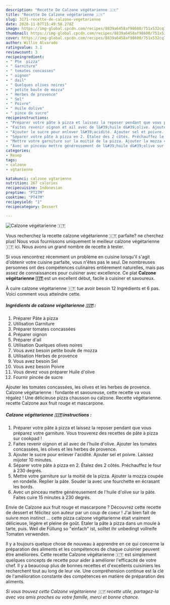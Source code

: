 ```yaml
---
description: "Recette De Calzone végétarienne 🇮🇹"
title: "Recette De Calzone végétarienne 🇮🇹"
slug: 3171-recette-de-calzone-vegetarienne
date: 2020-11-07T15:49:58.278Z
image: https://img-global.cpcdn.com/recipes/8839a6458af98600/751x532cq70/calzone-vegetarienne-🇮🇹-photo-principale-de-la-recette.jpg
thumbnail: https://img-global.cpcdn.com/recipes/8839a6458af98600/751x532cq70/calzone-vegetarienne-🇮🇹-photo-principale-de-la-recette.jpg
cover: https://img-global.cpcdn.com/recipes/8839a6458af98600/751x532cq70/calzone-vegetarienne-🇮🇹-photo-principale-de-la-recette.jpg
author: Willie Alvarado
ratingvalue: 3.1
reviewcount: 3
recipeingredient:
- " Pte  pizza"
- " Garniture"
- " tomates concasses"
- " oignon"
- " dail"
- " Quelques olives noires"
- " petite boule de mozza"
- " Herbes de provence"
- " Sel"
- " Poivre"
- " Huile dolive"
- " pince de sucre"
recipeinstructions:
- "Préparer votre pâte à pizza et laissez la reposer pendant que vous préparez votre garniture. Vous trouverez des recettes de pâte à pizza sur cookpad !"
- "Faites revenir oignon et ail avec de l&#39;huile d&#39;olive. Ajouter les tomates concassées, les olives et les herbes de provence."
- "Ajouter le sucre pour enlever l&#39;acidité. Ajouter sel et poivre. Laissez mijoter 10 minutes."
- "Séparer votre pâte à pizza en 2. Étalez des 2 côtés. Préchauffez le four à 230 degrés."
- "Mettre votre garniture sur la moitié de la pizza. Ajouter la mozza coupée en rondelle. Replier la pâte. Souder la avec une fourchette en écrasant les bords."
- "Avec un pinceau mettre généreusement de l&#39;huile d&#39;olive sur la pâte. Faites cuire 15 minutes à 230 degrés."
categories:
- Resep
tags:
- calzone
- vgtarienne

katakunci: calzone vgtarienne 
nutrition: 267 calories
recipecuisine: Indonesian
preptime: "PT27M"
cooktime: "PT47M"
recipeyield: "1"
recipecategory: Dessert

---
```



![Calzone végétarienne 🇮🇹](https://img-global.cpcdn.com/recipes/8839a6458af98600/751x532cq70/calzone-vegetarienne-🇮🇹-photo-principale-de-la-recette.jpg)

Vous recherchez la recette calzone végétarienne 🇮🇹 parfaite? ne cherchez plus! Nous vous fournissons uniquement le meilleur calzone végétarienne 🇮🇹 ici. Nous avons un grand nombre de recette à tester.

Si vous rencontrez récemment un problème en cuisine lorsqu'il s'agit d'obtenir votre cuisine parfaite, vous n'êtes pas le seul. De nombreuses personnes ont des compétences culinaires entièrement naturelles, mais pas assez de connaissances pour cuisiner avec excellence. Ce plat <strong> Calzone végétarienne 🇮🇹 </strong> est un excellent début, facile à cuisiner et savoureux.

<!--inarticleads1-->

À cuire calzone végétarienne 🇮🇹 tue avoir besoin 12 Ingrédients et 6 pas. Voici comment vous atteindre cette.

##### Ingrédients de calzone végétarienne 🇮🇹 :

1. Préparer  Pâte à pizza
1. Utilisation  Garniture
1. Préparer  tomates concassées
1. Préparer  oignon
1. Préparer  d&#39;ail
1. Utilisation  Quelques olives noires
1. Vous avez besoin  petite boule de mozza
1. Utilisation  Herbes de provence
1. Vous avez besoin  Sel
1. Vous avez besoin  Poivre
1. Vous devez vous préparer  Huile d&#39;olive
1. Fournir  pincée de sucre


Ajouter les tomates concassées, les olives et les herbes de provence. Calzone végétarienne : fondante et savoureuse, cette recette va vous régalez ! Une délicieuse pizza chausson ou calzone. Recette végétarienne. recette Calzone aux fruit rouge et mascarpone. 

<!--inarticleads2-->

##### Calzone végétarienne 🇮🇹 instructions :

1. Préparer votre pâte à pizza et laissez la reposer pendant que vous préparez votre garniture. Vous trouverez des recettes de pâte à pizza sur cookpad !
1. Faites revenir oignon et ail avec de l&#39;huile d&#39;olive. Ajouter les tomates concassées, les olives et les herbes de provence.
1. Ajouter le sucre pour enlever l&#39;acidité. Ajouter sel et poivre. Laissez mijoter 10 minutes.
1. Séparer votre pâte à pizza en 2. Étalez des 2 côtés. Préchauffez le four à 230 degrés.
1. Mettre votre garniture sur la moitié de la pizza. Ajouter la mozza coupée en rondelle. Replier la pâte. Souder la avec une fourchette en écrasant les bords.
1. Avec un pinceau mettre généreusement de l&#39;huile d&#39;olive sur la pâte. Faites cuire 15 minutes à 230 degrés.


Envie de Calzone aux fruit rouge et mascarpone ? Découvrez cette recette de dessert et félicitez son auteur par un coup de coeur ! J&#39;ai bien fait de suivre mon instinct … cette pizza calzone végétarienne était vraiment délicieuse, légère et pleine de goût. Etaler la pâte à pizza dans un moule à tarte, puis. Weil die Füllung so &#34;einfach&#34; ist, solltet ihr unbedingt vollreife Tomaten verwenden. 

<!--inarticleads1-->

<p>
Il y a toujours quelque chose de nouveau à apprendre en ce qui concerne la préparation des aliments et les compétences de chaque cuisinier peuvent être améliorées. Cette recette Calzone végétarienne 🇮🇹 est simplement quelques concepts de recette pour aider à améliorer l'efficacité de votre chef. Il y a beaucoup plus de bonnes recettes et d'excellents cuisiniers les recherchent tout au long de leur vie. Une compréhension continue est la clé de l'amélioration constante des compétences en matière de préparation des aliments.
</p>

<p>
<i>Si vous trouvez cette Calzone végétarienne 🇮🇹 recette utile, partagez-la avec vos amis proches ou votre famille, merci et bonne chance.</i>
</p>
